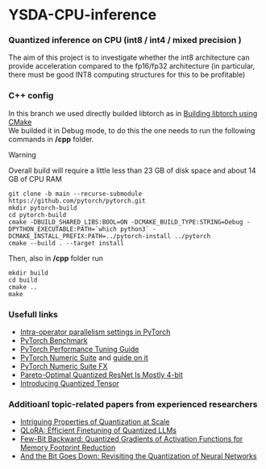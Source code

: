 # YSDA-CPU-inference
### Quantized inference on CPU (int8 / int4 / mixed precision )      
The aim of this project is to investigate whether the int8 architecture can provide acceleration compared to the fp16/fp32 architecture (in particular, there must be good INT8 computing structures for this to be profitable)       

### C++ config      
In this branch we used directly builded libtorch as in [Building libtorch using CMake](https://github.com/pytorch/pytorch/blob/main/docs/libtorch.rst#building-libtorch-using-cmake)        
We builded it in Debug mode, to do this the one needs to run the following commands in **/cpp** folder. 
> [!WARNING] 
> Overall build will require a little less than 23 GB of disk space and about 14 GB of CPU RAM    
```shell
git clone -b main --recurse-submodule https://github.com/pytorch/pytorch.git
mkdir pytorch-build
cd pytorch-build
cmake -DBUILD_SHARED_LIBS:BOOL=ON -DCMAKE_BUILD_TYPE:STRING=Debug -DPYTHON_EXECUTABLE:PATH=`which python3` -DCMAKE_INSTALL_PREFIX:PATH=../pytorch-install ../pytorch
cmake --build . --target install
```
Then, also in **/cpp** folder run      
```shell
mkdir build
cd build
cmake ..
make
```
       
### Usefull links      

- [Intra-operator parallelism settings in PyTorch](https://github.com/pytorch/pytorch/issues/19001)
- [PyTorch Benchmark](https://pytorch.org/tutorials/recipes/recipes/benchmark.html)
- [PyTorch Performance Tuning Guide](https://pytorch.org/tutorials/recipes/recipes/tuning_guide.html)
- [PyTorch Numeric Suite](https://pytorch.org/docs/stable/torch.ao.ns._numeric_suite.html) and [guide on it](https://github.com/pytorch/tutorials/blob/main/prototype_source/numeric_suite_tutorial.py)
- [PyTorch Numeric Suite FX](https://pytorch.org/docs/stable/torch.ao.ns._numeric_suite_fx.html#torch-ao-ns-numeric-suite-fx)
- [Pareto-Optimal Quantized ResNet Is Mostly 4-bit](https://arxiv.org/abs/2105.03536#:~:text=Quantization%20has%20become%20a%20popular,without%20changing%20the%20network%20size.)
- [Introducing Quantized Tensor](https://github.com/pytorch/pytorch/wiki/Introducing-Quantized-Tensor)

### Additioanl topic-related papers from experienced researchers

- [Intriguing Properties of Quantization at Scale](https://arxiv.org/abs/2305.19268)
- [QLoRA: Efficient Finetuning of Quantized LLMs](https://arxiv.org/abs/2305.14314)
- [Few-Bit Backward: Quantized Gradients of Activation Functions for Memory Footprint Reduction](https://arxiv.org/abs/2202.00441)
- [And the Bit Goes Down: Revisiting the Quantization of Neural Networks ](https://openreview.net/forum?id=rJehVyrKwH)
